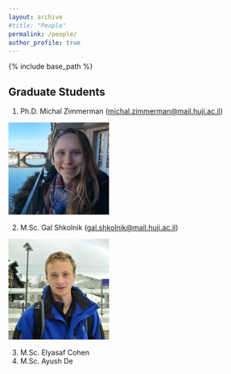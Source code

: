 ```yaml
---
layout: archive
#title: "People"
permalink: /people/
author_profile: true
---
```


{% include base_path %}

## Graduate Students

1. Ph.D. Michal Zimmerman (michal.zimmerman@mail.huji.ac.il) 

<img src="/images/michal.jpg" alt="drawing" width="200"/>

2. M.Sc. Gal Shkolnik (gal.shkolnik@mail.huji.ac.il) 

<img src="/images/gal.jpg" alt="drawing" width="200"/>

3. M.Sc. Elyasaf Cohen
4. M.Sc. Ayush De
